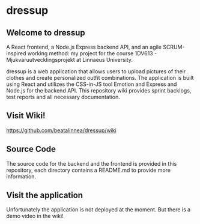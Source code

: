 # dressup

## Welcome to dressup

A React frontend, a Node.js Express backend API, and an agile SCRUM-inspired working method: my project for the course 1DV613 - Mjukvaruutvecklingsprojekt at Linnaeus University.

dressup is a web application that allows users to upload pictures of their clothes and create personalized outfit combinations. The application is built using React and utilizes the CSS-in-JS tool Emotion and Express and Node.js for the backend API. This repository wiki provides sprint backlogs, test reports and all necessary documentation.

## Visit Wiki!
https://github.com/beatalinnea/dressup/wiki

## Source Code

The source code for the backend and the frontend is provided in this repository, each directory contains a README.md to provide more information.

## Visit the application
Unfortunately the application is not deployed at the moment. But there is a demo video in the wiki!
